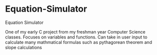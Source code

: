 # Equation-Simulator
Equation Simulator

One of my early C project from my freshman year Computer Science classes.
Focuses on variables and functions.
Can take in user input to calculate many mathmatical formulas such as pythagorean theorem and slope calculations
